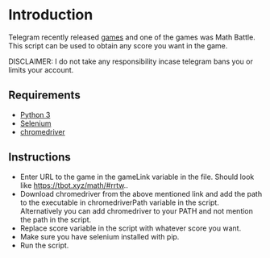 # Introduction

Telegram recently released [games](https://telegram.org/blog/games) and one of the games was Math Battle.
This script can be used to obtain any score you want in the game.

DISCLAIMER: I do not take any responsibility incase telegram bans you or limits your account.


## Requirements

* [Python 3](https://www.python.org/)
* [Selenium](http://selenium-python.readthedocs.io/)
* [chromedriver](https://sites.google.com/a/chromium.org/chromedriver/downloads)

## Instructions

* Enter URL to the game in the gameLink variable in the file. Should look like https://tbot.xyz/math/#rrtw..
* Download chromedriver from the above mentioned link and add the path to the executable in chromedriverPath variable in the script. Alternatively you can add chromedriver to your PATH and not mention the path in the script.
* Replace score variable in the script with whatever score you want.
* Make sure you have selenium installed with pip.
* Run the script.
